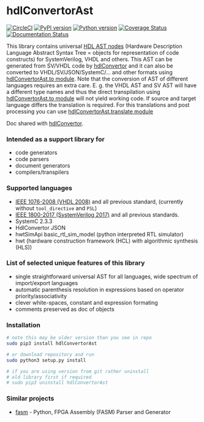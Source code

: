 # hdlConvertorAst
[![CircleCI](https://circleci.com/gh/Nic30/hdlConvertorAst.svg?style=svg)](https://circleci.com/gh/Nic30/hdlConvertorAst)
[![PyPI version](https://badge.fury.io/py/hdlConvertorAst.svg)](http://badge.fury.io/py/hdlConvertorAst)
[![Python version](https://img.shields.io/pypi/pyversions/hdlConvertorAst.svg)](https://img.shields.io/pypi/pyversions/hdlConvertorAst.svg)
[![Coverage Status](https://coveralls.io/repos/github/Nic30/hdlConvertorAst/badge.svg?branch=master)](https://coveralls.io/github/Nic30/hdlConvertorAst?branch=master)
[![Documentation Status](https://readthedocs.org/projects/hdlconvertorast/badge/?version=latest)](https://hdlconvertorast.readthedocs.io/en/latest/?badge=latest)
 
This library contains universal [HDL AST nodes](https://github.com/Nic30/hdlConvertorAst/tree/master/hdlConvertorAst/hdlAst/__init__.py) (Hardware Description Language Abstract Syntax Tree = objects for representation of code constructs) for SystemVerilog, VHDL and others. This AST can be generated from SV/VHDL code by [hdlConvertor](https://github.com/Nic30/hdlConvertor) and it can also be converted to VHDL/SV/JSON/SystemC/... and other formats using [hdlConvertorAst.to module](https://github.com/Nic30/hdlConvertorAst/tree/master/hdlConvertorAst/to).
Note that the conversion of AST of different languages requires an extra care.
E. g. the VHDL AST and SV AST will have a different type names and thus the direct transpilation using [hdlConvertorAst.to module](https://github.com/Nic30/hdlConvertorAst/tree/master/hdlConvertorAst/to) will not yield working code. If source and target language differs the translation is required. For this translations and post processing you can use [hdlConvertorAst.translate module](https://github.com/Nic30/hdlConvertorAst/tree/master/hdlConvertorAst/translate)

Doc shared with [hdlConvertor](https://github.com/Nic30/hdlConvertor).

### Intended as a support library for
  * code generators
  * code parsers
  * document generators
  * compilers/transpilers

### Supported languages
  * [IEEE 1076-2008 (VHDL 2008)](https://ieeexplore.ieee.org/document/4772740) and all previous standard, (currently without `tool_directive` and `PSL`)
  * [IEEE 1800-2017 (SystemVerilog 2017)](https://ieeexplore.ieee.org/document/8299595) and all previous standards.
  * SystemC 2.3.3
  * HdlConvertor JSON
  * hwtSimApi basic_rtl_sim_model (python interpreted RTL simulator)
  * hwt (hardware construction framework (HCL) with algorithmic synthesis (HLS))


### List of selected unique features of this library
  * single straightforward universal AST for all languages, wide spectrum of import/export languages
  * automatic parenthesis resolution in expressions based on operator priority/associativity
  * clever white-spaces, constant and expression formating 
  * comments preserved as doc of objects

### Installation

```bash
# note this may be older version than you see in repo
sudo pip3 install hdlConvertorAst

# or download repository and run
sudo python3 setup.py install

# if you are using version from git rather uninstall
# old library first if required
# sudo pip3 uninstall hdlConvertorAst
```

### Similar projects

   * [fasm](https://github.com/SymbiFlow/fasm) - Python, FPGA Assembly (FASM) Parser and Generator  
